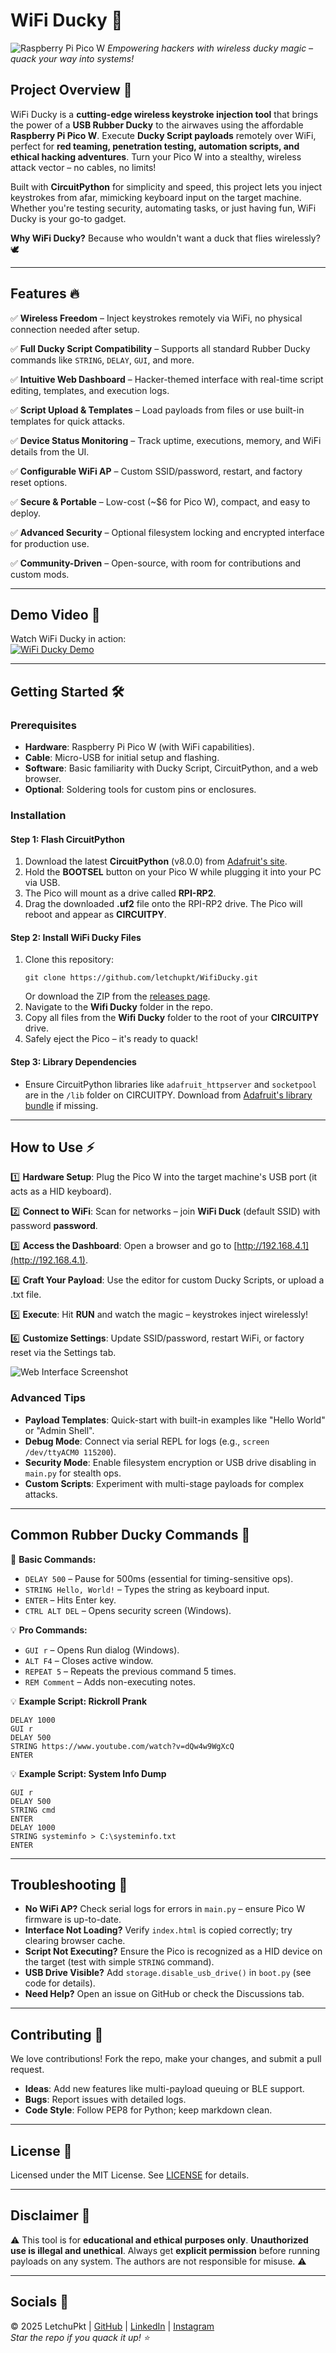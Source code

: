 # WiFi Ducky 🚀

![Raspberry Pi Pico W](https://img.thingsboard.io/devices-library/raspberry-pi-pico-w.jpg)
*Empowering hackers with wireless ducky magic – quack your way into systems!*

## **Project Overview** 🦆
WiFi Ducky is a **cutting-edge wireless keystroke injection tool** that brings the power of a **USB Rubber Ducky** to the airwaves using the affordable **Raspberry Pi Pico W**. Execute **Ducky Script payloads** remotely over WiFi, perfect for **red teaming, penetration testing, automation scripts, and ethical hacking adventures**. Turn your Pico W into a stealthy, wireless attack vector – no cables, no limits!

Built with **CircuitPython** for simplicity and speed, this project lets you inject keystrokes from afar, mimicking keyboard input on the target machine. Whether you're testing security, automating tasks, or just having fun, WiFi Ducky is your go-to gadget.

**Why WiFi Ducky?** Because who wouldn't want a duck that flies wirelessly? 🕊️

---
## **Features** 🔥
✅ **Wireless Freedom** – Inject keystrokes remotely via WiFi, no physical connection needed after setup.

✅ **Full Ducky Script Compatibility** – Supports all standard Rubber Ducky commands like `STRING`, `DELAY`, `GUI`, and more.

✅ **Intuitive Web Dashboard** – Hacker-themed interface with real-time script editing, templates, and execution logs.

✅ **Script Upload & Templates** – Load payloads from files or use built-in templates for quick attacks.

✅ **Device Status Monitoring** – Track uptime, executions, memory, and WiFi details from the UI.

✅ **Configurable WiFi AP** – Custom SSID/password, restart, and factory reset options.

✅ **Secure & Portable** – Low-cost (~$6 for Pico W), compact, and easy to deploy.

✅ **Advanced Security** – Optional filesystem locking and encrypted interface for production use.

✅ **Community-Driven** – Open-source, with room for contributions and custom mods.

---
## **Demo Video** 🎥
Watch WiFi Ducky in action:  
[![WiFi Ducky Demo](https://img.youtube.com/vi/YOUR_VIDEO_ID/0.jpg)](https://www.youtube.com/watch?v=YOUR_VIDEO_ID)  


---
## **Getting Started** 🛠️
### **Prerequisites**
- **Hardware**: Raspberry Pi Pico W (with WiFi capabilities).
- **Cable**: Micro-USB for initial setup and flashing.
- **Software**: Basic familiarity with Ducky Script, CircuitPython, and a web browser.
- **Optional**: Soldering tools for custom pins or enclosures.

### **Installation**
#### **Step 1: Flash CircuitPython**
1. Download the latest **CircuitPython** (v8.0.0) from [Adafruit's site](https://circuitpython.org/board/raspberry_pi_pico_w/).
2. Hold the **BOOTSEL** button on your Pico W while plugging it into your PC via USB.
3. The Pico will mount as a drive called **RPI-RP2**.
4. Drag the downloaded **.uf2** file onto the RPI-RP2 drive. The Pico will reboot and appear as **CIRCUITPY**.

#### **Step 2: Install WiFi Ducky Files**
1. Clone this repository:
   ```
   git clone https://github.com/letchupkt/WifiDucky.git
   ```
   Or download the ZIP from the [releases page](https://github.com/letchupkt/WifiDucky/releases).
2. Navigate to the **Wifi Ducky** folder in the repo.
3. Copy all files from the **Wifi Ducky** folder to the root of your **CIRCUITPY** drive.
4. Safely eject the Pico – it's ready to quack!

#### **Step 3: Library Dependencies**
- Ensure CircuitPython libraries like `adafruit_httpserver` and `socketpool` are in the `/lib` folder on CIRCUITPY. Download from [Adafruit's library bundle](https://circuitpython.org/libraries) if missing.

---
## **How to Use** ⚡
1️⃣ **Hardware Setup**: Plug the Pico W into the target machine's USB port (it acts as a HID keyboard).

2️⃣ **Connect to WiFi**: Scan for networks – join **WiFi Duck** (default SSID) with password **password**.

3️⃣ **Access the Dashboard**: Open a browser and go to [http://192.168.4.1](http://192.168.4.1).

4️⃣ **Craft Your Payload**: Use the editor for custom Ducky Scripts, or upload a .txt file.

5️⃣ **Execute**: Hit **RUN** and watch the magic – keystrokes inject wirelessly!

6️⃣ **Customize Settings**: Update SSID/password, restart WiFi, or factory reset via the Settings tab.

![Web Interface Screenshot](/demo.png)

### **Advanced Tips**
- **Payload Templates**: Quick-start with built-in examples like "Hello World" or "Admin Shell".
- **Debug Mode**: Connect via serial REPL for logs (e.g., `screen /dev/ttyACM0 115200`).
- **Security Mode**: Enable filesystem encryption or USB drive disabling in `main.py` for stealth ops.
- **Custom Scripts**: Experiment with multi-stage payloads for complex attacks.

---
## **Common Rubber Ducky Commands** 📜
💾 **Basic Commands:**
- `DELAY 500` – Pause for 500ms (essential for timing-sensitive ops).
- `STRING Hello, World!` – Types the string as keyboard input.
- `ENTER` – Hits Enter key.
- `CTRL ALT DEL` – Opens security screen (Windows).

💡 **Pro Commands:**
- `GUI r` – Opens Run dialog (Windows).
- `ALT F4` – Closes active window.
- `REPEAT 5` – Repeats the previous command 5 times.
- `REM Comment` – Adds non-executing notes.

💡 **Example Script: Rickroll Prank**
```ducky
DELAY 1000
GUI r
DELAY 500
STRING https://www.youtube.com/watch?v=dQw4w9WgXcQ
ENTER
```

💡 **Example Script: System Info Dump**
```ducky
GUI r
DELAY 500
STRING cmd
ENTER
DELAY 1000
STRING systeminfo > C:\systeminfo.txt
ENTER
```

---
## **Troubleshooting** 🔧
- **No WiFi AP?** Check serial logs for errors in `main.py` – ensure Pico W firmware is up-to-date.
- **Interface Not Loading?** Verify `index.html` is copied correctly; try clearing browser cache.
- **Script Not Executing?** Ensure the Pico is recognized as a HID device on the target (test with simple `STRING` command).
- **USB Drive Visible?** Add `storage.disable_usb_drive()` in `boot.py` (see code for details).
- **Need Help?** Open an issue on GitHub or check the Discussions tab.

---
## **Contributing** 🤝
We love contributions! Fork the repo, make your changes, and submit a pull request.
- **Ideas**: Add new features like multi-payload queuing or BLE support.
- **Bugs**: Report issues with detailed logs.
- **Code Style**: Follow PEP8 for Python; keep markdown clean.

---
## **License** 📄
Licensed under the MIT License. See [LICENSE](LICENSE) for details.

---
## **Disclaimer** 🚨
⚠️ This tool is for **educational and ethical purposes only**. **Unauthorized use is illegal and unethical**. Always get **explicit permission** before running payloads on any system. The authors are not responsible for misuse. ⚠️

---
## **Socials** 🔗
&copy; 2025 LetchuPkt | 
[GitHub](https://github.com/letchupkt) | 
[LinkedIn](https://linkedin.com/in/lakshmikanthank) | 
[Instagram](https://instagram.com/letchu_pkt)  
*Star the repo if you quack it up! ⭐*
